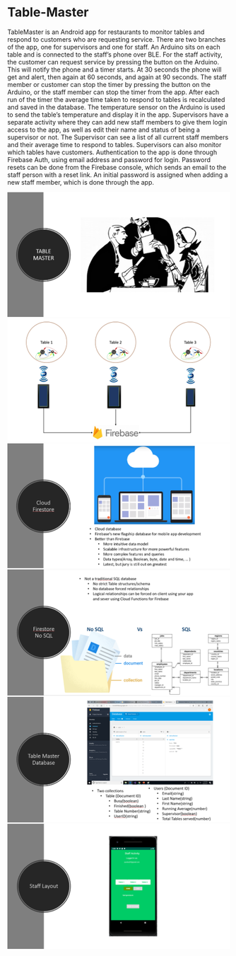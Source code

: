 # Table-Master
TableMaster is an Android app for restaurants to monitor tables and respond to customers who are requesting service. There are two branches of the app, one for supervisors and one for staff. An Arduino sits on each table and is connected to the staff’s phone over BLE. 
For the staff activity, the customer can request service by pressing the button on the Arduino. This will notify the phone and a timer starts. At 30 seconds the phone will get and alert, then again at 60 seconds, and again at 90 seconds. The staff member or customer can stop the timer by pressing the button on the Arduino, or the staff member can stop the timer from the app. After each run of the timer the average time taken to respond to tables is recalculated and saved in the database. The temperature sensor on the Arduino is used to send the table’s temperature and display it in the app. 
Supervisors have a separate activity where they can add new staff members to give them login access to the app, as well as edit their name and status of being a supervisor or not. The Supervisor can see a list of all current staff members and their average time to respond to tables. Supervisors can also monitor which tables have customers.
Authentication to the app is done through Firebase Auth, using email address and password for login. Password resets can be done from the Firebase console, which sends an email to the staff person with a reset link. An initial password is assigned when adding a new staff member, which is done through the app.

![App Logo](/images/heading.PNG)
![App Structure](/images/structure.PNG)
![App FireStore](/images/firestore.PNG)
![App noSQL](/images/SQLandNoSQL.PNG)
![App Data](/images/data.PNG)
![App Staff Layout](/images/staffLayout.PNG)
